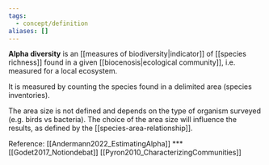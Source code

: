 ```yaml
---
tags:
  - concept/definition
aliases: []
---
```

**Alpha diversity** is an [[measures of biodiversity|indicator]] of [[species richness]] found in a given [[biocenosis|ecological community]], i.e. measured for a local ecosystem. 

It is measured by counting the species found in a delimited area (species inventories). 

The area size is not defined and depends on the type of organism surveyed (e.g. birds vs bacteria). The choice of the area size will influence the results, as defined by the [[species-area-relationship]].

Reference:
[[Andermann2022_EstimatingAlpha]] ***
[[Godet2017_Notiondebat]]
[[Pyron2010_CharacterizingCommunities]]